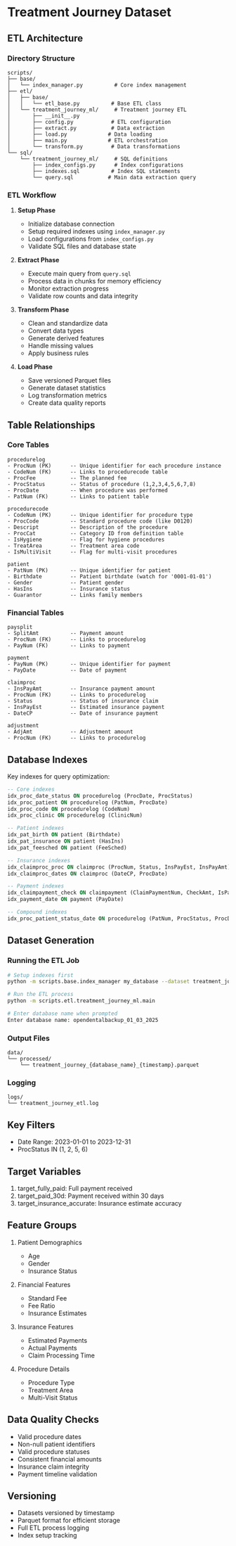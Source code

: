 # Treatment Journey Dataset

## ETL Architecture

### Directory Structure
```
scripts/
├── base/
│   └── index_manager.py          # Core index management
├── etl/
│   ├── base/
│   │   └── etl_base.py          # Base ETL class
│   └── treatment_journey_ml/     # Treatment journey ETL
│       ├── __init__.py
│       ├── config.py            # ETL configuration
│       ├── extract.py           # Data extraction
│       ├── load.py             # Data loading
│       ├── main.py             # ETL orchestration
│       └── transform.py         # Data transformations
└── sql/
    └── treatment_journey_ml/     # SQL definitions
        ├── index_configs.py      # Index configurations
        ├── indexes.sql          # Index SQL statements
        └── query.sql           # Main data extraction query
```

### ETL Workflow
1. **Setup Phase**
   - Initialize database connection
   - Setup required indexes using `index_manager.py`
   - Load configurations from `index_configs.py`
   - Validate SQL files and database state

2. **Extract Phase**
   - Execute main query from `query.sql`
   - Process data in chunks for memory efficiency
   - Monitor extraction progress
   - Validate row counts and data integrity

3. **Transform Phase**
   - Clean and standardize data
   - Convert data types
   - Generate derived features
   - Handle missing values
   - Apply business rules

4. **Load Phase**
   - Save versioned Parquet files
   - Generate dataset statistics
   - Log transformation metrics
   - Create data quality reports

## Table Relationships

### Core Tables
```
procedurelog
- ProcNum (PK)      -- Unique identifier for each procedure instance
- CodeNum (FK)      -- Links to procedurecode table
- ProcFee           -- The planned fee
- ProcStatus        -- Status of procedure (1,2,3,4,5,6,7,8)
- ProcDate          -- When procedure was performed
- PatNum (FK)       -- Links to patient table

procedurecode
- CodeNum (PK)      -- Unique identifier for procedure type
- ProcCode          -- Standard procedure code (like D0120)
- Descript          -- Description of the procedure
- ProcCat           -- Category ID from definition table
- IsHygiene         -- Flag for hygiene procedures
- TreatArea         -- Treatment area code
- IsMultiVisit      -- Flag for multi-visit procedures

patient
- PatNum (PK)       -- Unique identifier for patient
- Birthdate         -- Patient birthdate (watch for '0001-01-01')
- Gender            -- Patient gender
- HasIns            -- Insurance status
- Guarantor         -- Links family members
```

### Financial Tables
```
paysplit
- SplitAmt          -- Payment amount
- ProcNum (FK)      -- Links to procedurelog
- PayNum (FK)       -- Links to payment

payment
- PayNum (PK)       -- Unique identifier for payment
- PayDate           -- Date of payment

claimproc
- InsPayAmt         -- Insurance payment amount
- ProcNum (FK)      -- Links to procedurelog
- Status            -- Status of insurance claim
- InsPayEst         -- Estimated insurance payment
- DateCP            -- Date of insurance payment

adjustment
- AdjAmt            -- Adjustment amount
- ProcNum (FK)      -- Links to procedurelog
```

## Database Indexes
Key indexes for query optimization:
```sql
-- Core indexes
idx_proc_date_status ON procedurelog (ProcDate, ProcStatus)
idx_proc_patient ON procedurelog (PatNum, ProcDate)
idx_proc_code ON procedurelog (CodeNum)
idx_proc_clinic ON procedurelog (ClinicNum)

-- Patient indexes
idx_pat_birth ON patient (Birthdate)
idx_pat_insurance ON patient (HasIns)
idx_pat_feesched ON patient (FeeSched)

-- Insurance indexes
idx_claimproc_proc ON claimproc (ProcNum, Status, InsPayEst, InsPayAmt)
idx_claimproc_dates ON claimproc (DateCP, ProcDate)

-- Payment indexes
idx_claimpayment_check ON claimpayment (ClaimPaymentNum, CheckAmt, IsPartial)
idx_payment_date ON payment (PayDate)

-- Compound indexes
idx_proc_patient_status_date ON procedurelog (PatNum, ProcStatus, ProcDate, ProcFee)
```

## Dataset Generation

### Running the ETL Job
```bash
# Setup indexes first
python -m scripts.base.index_manager my_database --dataset treatment_journey

# Run the ETL process
python -m scripts.etl.treatment_journey_ml.main

# Enter database name when prompted
Enter database name: opendentalbackup_01_03_2025
```

### Output Files
```
data/
└── processed/
    └── treatment_journey_{database_name}_{timestamp}.parquet
```

### Logging
```
logs/
└── treatment_journey_etl.log
```

## Key Filters
- Date Range: 2023-01-01 to 2023-12-31
- ProcStatus IN (1, 2, 5, 6)

## Target Variables
1. target_fully_paid: Full payment received
2. target_paid_30d: Payment received within 30 days
3. target_insurance_accurate: Insurance estimate accuracy

## Feature Groups
1. Patient Demographics
   - Age
   - Gender
   - Insurance Status

2. Financial Features
   - Standard Fee
   - Fee Ratio
   - Insurance Estimates

3. Insurance Features
   - Estimated Payments
   - Actual Payments
   - Claim Processing Time

4. Procedure Details
   - Procedure Type
   - Treatment Area
   - Multi-Visit Status

## Data Quality Checks
- Valid procedure dates
- Non-null patient identifiers
- Valid procedure statuses
- Consistent financial amounts
- Insurance claim integrity
- Payment timeline validation

## Versioning
- Datasets versioned by timestamp
- Parquet format for efficient storage
- Full ETL process logging
- Index setup tracking

